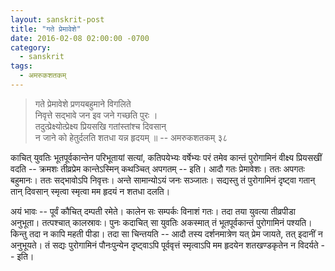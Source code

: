 ```yaml
---
layout: sanskrit-post
title: "गते प्रेमावेशे"
date: 2016-02-08 02:00:00 -0700
category:
  - sanskrit
tags:
  - अमरुकशतकम्
---
```


> गते प्रेमावेशे प्रणयबहुमाने विगलिते   
> निवृत्ते सद्भावे जन इव जने गच्छति पुरः ।  
> तदुत्प्रेक्ष्योत्प्रेक्ष्य प्रियसखि गतांस्तांश्च दिवसान्   
> न जाने को हेतुर्दलति शतधा यन्न हृदयम् ॥
> -- अमरुकशतकम् ३८

काचित् युवतिः भूतपूर्वकान्तेन परिभूतायां सत्यां, कतिपयेभ्यः वर्षेभ्यः परं
तमेव कान्तं पुरोगामिनं वीक्ष्य प्रियसखीं वदति -- क्रमशः तीव्रप्रेम कान्तेऽस्मिन्
कथञ्चित् अपगतम् -- इति। आदौ गतः प्रेमावेशः। ततः अपगतः बहुमानः।
ततः सद्भावोऽपि निवृत्तः। अन्ते सामान्योऽयं जनः सञ्जातः। सद्यस्तु तं
पुरोगामिनं दृष्ट्वा गतान् तान् दिवसान् स्मृत्वा स्मृत्वा मम हृदयं न शतधा दलति।

अयं भावः -- पूर्वं कौचित् दम्पती रमेते। कालेन सः सम्पर्कः विनाशं गतः। तदा तया
युवत्या तीव्रपीडा अनुभूता। तत्पश्चात् कालस्रावः। पुनः कदाचित् सा युवतिः अकस्मात्
तं भूतपूर्वकान्तं पुरोगामिनं पश्यति। किन्तु तदा न कापि महती पीडा।
तदा सा चिन्तयति -- आदौ तस्य दर्शनमात्रेण यत् प्रेम जायते,
तत् इदानीं न अनुभूयते। तं सद्यः पुरोगामिनं पौनःपुन्येन दृष्ट्वाऽपि पूर्ववृत्तं स्मृत्वाऽपि
मम हृदयेन शतखण्डकृतेन न विदर्यते -- इति।
